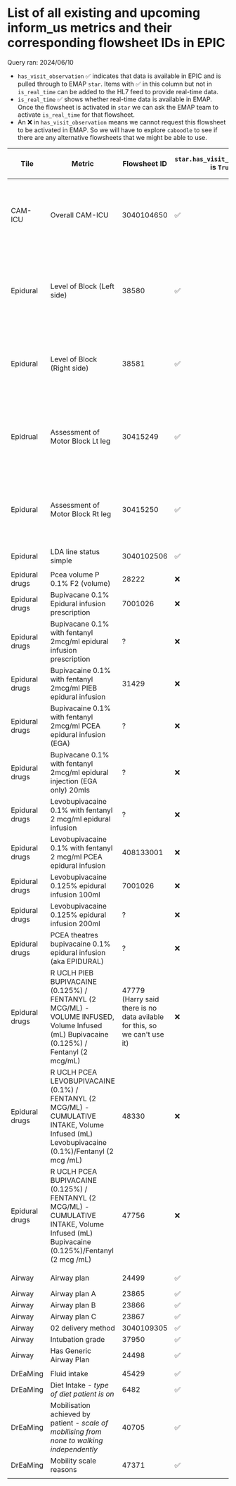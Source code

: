 # List of all existing and upcoming inform_us metrics and their corresponding flowsheet IDs in EPIC ##

Query ran: 2024/06/10

- `has_visit_observation` ✅ indicates that data is available in EPIC and is pulled through to EMAP `star`. Items with ✅ in this column but not in `is_real_time` can be added to the HL7 feed to provide real-time data.
- `is_real_time` ✅ shows whether real-time data is available in EMAP. Once the flowsheet is activated in `star` we can ask the EMAP team to activate `is_real_time` for that flowsheet.
- An ❌ in `has_visit_observation` means we cannot request this flowsheet to be activated in EMAP. So we will have to explore `caboodle` to see if there are any alternative flowsheets that we might be able to use.

| Tile | Metric | Flowsheet ID | `star.has_visit_observation` is `True` | `star.is_real_time` is `True`  |frequency of reporting | Found in `star.visit_observation_type` | EPIC ID |
|-|-|-|-|-|-|-|-|
| CAM-ICU | Overall CAM-ICU | 3040104650 | ✅ | ✅ | Once between 0800-1959 and once between 2000-0759 | ✅ | ? |
| | | | | | | | |
| Epidural | Level of Block (Left side) | 38580 | ✅ | ✅ | 2-hourly between 0800-1959, 4-hourly between 2000-0759 | ✅ | ? |
| Epidural | Level of Block (Right side) | 38581 | ✅ | ✅ | 2-hourly between 0800-1959, 4-hourly between 2000-0759 | ✅ | ? |
| Epidrual | Assessment of Motor Block Lt leg | 30415249 | ✅ | ✅ | 2-hourly between 0800-1959, 4-hourly between 2000-0759 | ✅ | ? |
| Epidural | Assessment of Motor Block Rt leg | 30415250 | ✅ | ✅ | 2-hourly between 0800-1959, 4-hourly between 2000-0759 | ✅ | ? |
| Epidural | LDA line status simple | 3040102506 | ✅ | ✅ |  | ✅ | ? |
| | | | | | | | |
| Epidural drugs | Pcea volume P 0.1% F2 (volume) | 28222 | ❌ | ❌ |  | ❌ | 408107894 |
| Epidural drugs | Bupivacane 0.1% Epidural infusion prescription | 7001026 | ❌ | ❌ | hourly | ❌ | 191107 |
| Epidural drugs | Bupivacane 0.1% with fentanyl 2mcg/ml epidural infusion prescription | ? | ❌ | ❌ | hourly | ❌ | 30863 |
| Epidural drugs | Bupivacaine 0.1% with fentanyl 2mcg/ml PIEB epidural infusion | 31429 | ❌ | ❌ | hourly | ❌ | 40830864 |
| Epidural drugs | Bupivacaine 0.1% with fentanyl 2mcg/ml PCEA epidural infusion (EGA) | ? | ❌ | ❌ | hourly | ❌ | 40830863 |
| Epidural drugs | Bupivacane 0.1% with fentanyl 2mcg/ml epidural injection (EGA only) 20mls | ? | ❌ | ❌ | hourly | ❌ | 408124007 |
| Epidural drugs | Levobupivacaine 0.1% with fentanyl 2 mcg/ml epidural infusion | ? | ❌ | ❌ | hourly | ❌ | 188047 |
| Epidural drugs | Levobupivacaine 0.1% with fentanyl 2 mcg/ml  PCEA epidural infusion | 408133001 | ❌ | ❌ | hourly | ❌ | ? |
| Epidural drugs | Levobupivacaine 0.125% epidural infusion 100ml | 7001026 | ❌ | ❌ | hourly | ❌ | 181761 |
| Epidural drugs | Levobupivacaine 0.125% epidural infusion 200ml | ? | ❌ | ❌ | hourly | ❌ | 181762 |
| Epidural drugs | PCEA theatres bupivacaine 0.1% epidural infusion (aka EPIDURAL) | ? | ❌ | ❌ | hourly | ❌ | 408107895 |
| Epidural drugs | R UCLH PIEB BUPIVACAINE (0.125%) / FENTANYL (2 MCG/ML) - VOLUME INFUSED, Volume Infused (mL) Bupivacaine (0.125%) / Fentanyl (2 mcg/mL) | 47779 (Harry said there is no data avilable for this, so we can't use it) | ❌ | ❌ | hourly | ❌ | ? |
| Epidural drugs | R UCLH PCEA LEVOBUPIVACAINE (0.1%) / FENTANYL (2 MCG/ML) - CUMULATIVE INTAKE, Volume Infused (mL) Levobupivacaine (0.1%)/Fentanyl (2 mcg /mL) | 48330 | ❌ | ❌ |  | ❌ | 408133001 |
| Epidural drugs | R UCLH PCEA BUPIVACAINE (0.125%) / FENTANYL (2 MCG/ML) - CUMULATIVE INTAKE, Volume Infused (mL) Bupivacaine (0.125%)/Fentanyl (2 mcg /mL) | 47756 | ❌ | ❌ |  | ❌ | ? |
| | | | | | | | |
| Airway | Airway plan | 24499 | ✅ | ✅ | once per admission | ✅ | ? |
| Airway | Airway plan A | 23865 | ✅ | ✅ |  | ✅ | ? |
| Airway | Airway plan B | 23866 | ✅ | ✅ |  | ✅ | ? |
| Airway | Airway plan C | 23867 | ✅ | ✅ |  | ✅ | ? |
| Airway | 02 delivery method | 3040109305 | ✅ | ✅ |  | ✅ | ? |
| Airway| Intubation grade| 37950 | ✅ | ✅ | | ✅ | ? |
| Airway| Has Generic Airway Plan| 24498 | ✅ | ✅ | | ✅ | ? |
| | | | | | | | |
| DrEaMing | Fluid intake | 45429 | ✅ | ✅ | real-time | ✅ | ? |
| DrEaMing | Diet Intake - *type of diet patient is on* | 6482 | ✅ | ✅ | real-time | ✅ | ? |
| DrEaMing | Mobilisation achieved by patient - *scale of mobilising from none to walking independently* | 40705 | ✅ | ✅ | real-time | ✅ | ? |
| DrEaMing | Mobility scale reasons | 47371 | ✅ | ✅ | real-time | ✅ | ? |
| | | | | | | | |
